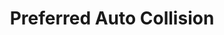 ---
title: "Preferred Auto Collision"
url: /el-paso/preferred-auto-collision/
shop: Autowerkstatt
---